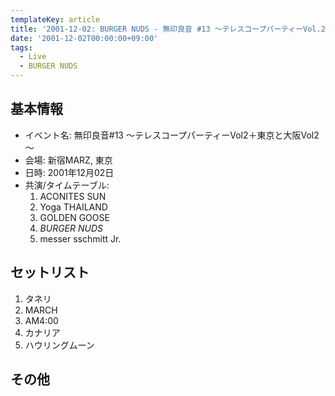 ```yaml
---
templateKey: article
title: '2001-12-02: BURGER NUDS - 無印良音 #13 ～テレスコープパーティーVol.2＋東京と大阪Vol.2～ at 新宿MARZ'
date: '2001-12-02T00:00:00+09:00'
tags:
  - Live
  - BURGER NUDS
---
```

## 基本情報

* イベント名: 無印良音#13 ～テレスコープパーティーVol2＋東京と大阪Vol2～
* 会場: 新宿MARZ, 東京
* 日時: 2001年12月02日
* 共演/タイムテーブル:
  1. ACONITES SUN
  1. Yoga THAILAND
  1. GOLDEN GOOSE
  1. *BURGER NUDS*
  1. messer sschmitt Jr.

## セットリスト

1. タネリ
1. MARCH
1. AM4:00
1. カナリア
1. ハウリングムーン

## その他

